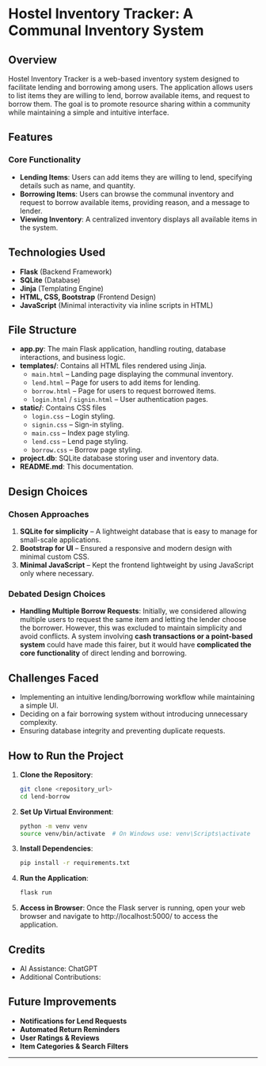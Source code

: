 # **Hostel Inventory Tracker: A Communal Inventory System**

## **Overview**
Hostel Inventory Tracker is a web-based inventory system designed to facilitate lending and borrowing among users. The application allows users to list items they are willing to lend, borrow available items, and request to borrow them. The goal is to promote resource sharing within a community while maintaining a simple and intuitive interface.

## **Features**
### **Core Functionality**
- **Lending Items**: Users can add items they are willing to lend, specifying details such as name, and quantity.
- **Borrowing Items**: Users can browse the communal inventory and request to borrow available items, providing reason, and a message to lender.
- **Viewing Inventory**: A centralized inventory displays all available items in the system.

## **Technologies Used**
- **Flask** (Backend Framework)
- **SQLite** (Database)
- **Jinja** (Templating Engine)
- **HTML, CSS, Bootstrap** (Frontend Design)
- **JavaScript** (Minimal interactivity via inline scripts in HTML)

## **File Structure**
- **app.py**: The main Flask application, handling routing, database interactions, and business logic.
- **templates/**: Contains all HTML files rendered using Jinja.
  - `main.html` – Landing page displaying the communal inventory.
  - `lend.html` – Page for users to add items for lending.
  - `borrow.html` – Page for users to request borrowed items.
  - `login.html` / `signin.html` – User authentication pages.
- **static/**: Contains CSS files
  - `login.css` – Login styling.
  - `signin.css` – Sign-in styling.
  - `main.css` – Index page styling.
  - `lend.css` – Lend page styling.
  - `borrow.css` – Borrow page styling.
- **project.db**: SQLite database storing user and inventory data.
- **README.md**: This documentation.

## **Design Choices**
### **Chosen Approaches**
1. **SQLite for simplicity** – A lightweight database that is easy to manage for small-scale applications.
2. **Bootstrap for UI** – Ensured a responsive and modern design with minimal custom CSS.
3. **Minimal JavaScript** – Kept the frontend lightweight by using JavaScript only where necessary.

### **Debated Design Choices**
- **Handling Multiple Borrow Requests**: Initially, we considered allowing multiple users to request the same item and letting the lender choose the borrower. However, this was excluded to maintain simplicity and avoid conflicts. A system involving **cash transactions or a point-based system** could have made this fairer, but it would have **complicated the core functionality** of direct lending and borrowing.

## **Challenges Faced**
- Implementing an intuitive lending/borrowing workflow while maintaining a simple UI.
- Deciding on a fair borrowing system without introducing unnecessary complexity.
- Ensuring database integrity and preventing duplicate requests.

## **How to Run the Project**
1. **Clone the Repository**:
   ```bash
   git clone <repository_url>
   cd lend-borrow
   ```
2. **Set Up Virtual Environment**:
   ```bash
   python -m venv venv
   source venv/bin/activate  # On Windows use: venv\Scripts\activate
   ```
3. **Install Dependencies**:
   ```bash
   pip install -r requirements.txt
   ```
4. **Run the Application**:
   ```bash
   flask run
   ```
5. **Access in Browser**:
   Once the Flask server is running, open your web browser and navigate to http://localhost:5000/ to access the application.

## **Credits**
- AI Assistance: ChatGPT
- Additional Contributions: 

## **Future Improvements**
- **Notifications for Lend Requests**
- **Automated Return Reminders**
- **User Ratings & Reviews**
- **Item Categories & Search Filters**

---
